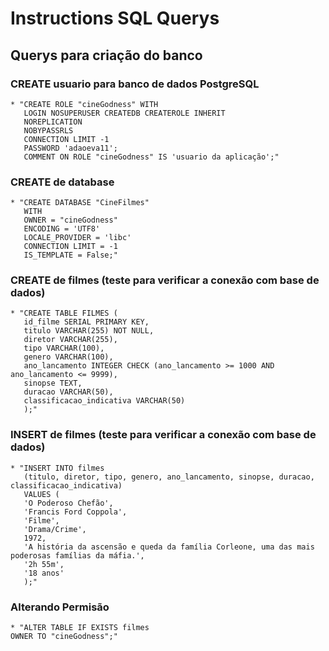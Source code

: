 # Instructions SQL Querys
## Querys para criação do banco 
### CREATE usuario para banco de dados PostgreSQL
    * "CREATE ROLE "cineGodness" WITH 
       LOGIN NOSUPERUSER CREATEDB CREATEROLE INHERIT
       NOREPLICATION
       NOBYPASSRLS
       CONNECTION LIMIT -1
       PASSWORD 'adaoeva11';
       COMMENT ON ROLE "cineGodness" IS 'usuario da aplicação';"
### CREATE de database
    * "CREATE DATABASE "CineFilmes"
       WITH
       OWNER = "cineGodness"
       ENCODING = 'UTF8'
       LOCALE_PROVIDER = 'libc'
       CONNECTION LIMIT = -1
       IS_TEMPLATE = False;"
### CREATE  de filmes (teste para verificar a conexão com base de dados)
    * "CREATE TABLE FILMES (
       id_filme SERIAL PRIMARY KEY,
       titulo VARCHAR(255) NOT NULL,
       diretor VARCHAR(255),
       tipo VARCHAR(100),
       genero VARCHAR(100),
       ano_lancamento INTEGER CHECK (ano_lancamento >= 1000 AND ano_lancamento <= 9999),
       sinopse TEXT,
       duracao VARCHAR(50),
       classificacao_indicativa VARCHAR(50)
       );"

### INSERT de filmes (teste para verificar a conexão com base de dados)
    * "INSERT INTO filmes 
       (titulo, diretor, tipo, genero, ano_lancamento, sinopse, duracao, classificacao_indicativa) 
       VALUES (
       'O Poderoso Chefão',
       'Francis Ford Coppola',
       'Filme',
       'Drama/Crime',
       1972,
       'A história da ascensão e queda da família Corleone, uma das mais poderosas famílias da máfia.',
       '2h 55m',
       '18 anos'
       );"
### Alterando Permisão
    * "ALTER TABLE IF EXISTS filmes
    OWNER TO "cineGodness";"
